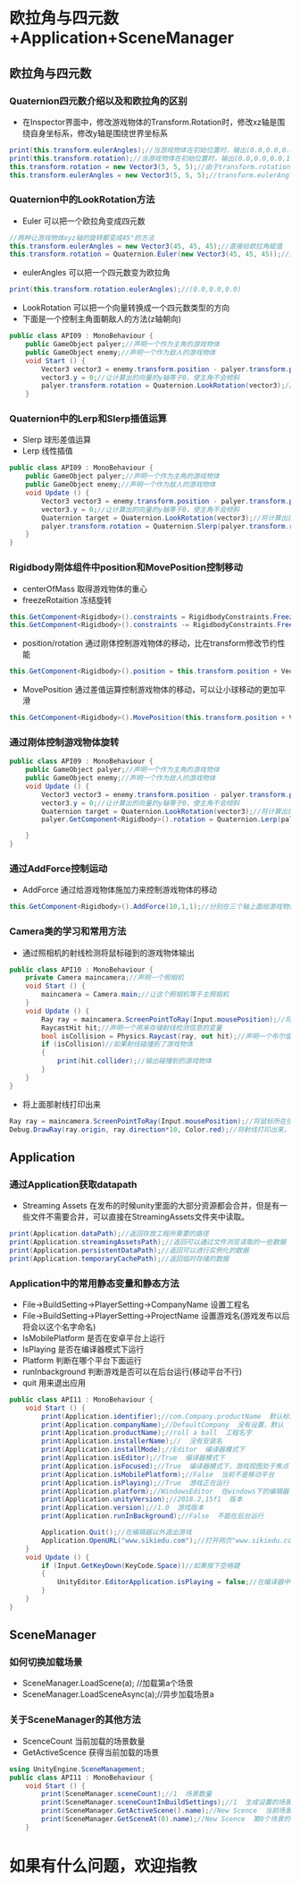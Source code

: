 # 欧拉角与四元数+Application+SceneManager
## 欧拉角与四元数
### Quaternion四元数介绍以及和欧拉角的区别
* 在Inspector界面中，修改游戏物体的Transform.Rotation时，修改xz轴是围绕自身坐标系，修改y轴是围绕世界坐标系

```C#
print(this.transform.eulerAngles);//当游戏物体在初始位置时，输出(0.0,0.0,0.0)
print(this.transform.rotation);//当游戏物体在初始位置时，输出(0.0,0.0,0.0,1.0)
this.transform.rotation = new Vector3(5, 5, 5);//由于transform.rotation是四元数，所以不能用三维变量赋值，所以会报错
this.transform.eulerAngles = new Vector3(5, 5, 5);//transform.eulerAngles反映了游戏物体的三维旋转量，所以可以用三维变量赋值
```
### Quaternion中的LookRotation方法
* Euler 可以把一个欧拉角变成四元数

```C#
//两种让游戏物体xyz轴的旋转都变成45°的方法 
this.transform.eulerAngles = new Vector3(45, 45, 45);//直接给欧拉角赋值
this.transform.rotation = Quaternion.Euler(new Vector3(45, 45, 45));//通过把三维变量转换为四元数，然后赋给游戏物体
```
* eulerAngles 可以把一个四元数变为欧拉角

```C#
print(this.transform.rotation.eulerAngles);//(0.0,0.0,0.0)
```
* LookRotation 可以把一个向量转换成一个四元数类型的方向
* 下面是一个控制主角面朝敌人的方法(z轴朝向)

```C#
public class API09 : MonoBehaviour {
    public GameObject palyer;//声明一个作为主角的游戏物体
    public GameObject enemy;//声明一个作为敌人的游戏物体
	void Start () {
        Vector3 vector3 = enemy.transform.position - palyer.transform.position;//计算出从主角到敌人的向量
        vector3.y = 0;//让计算出的向量的y轴等于0，使主角不会倾斜
        palyer.transform.rotation = Quaternion.LookRotation(vector3);//将计算出的向量转换成四元数形式的旋转方向并且赋给主角
    }
```
### Quaternion中的Lerp和Slerp插值运算
* Slerp 球形差值运算
* Lerp 线性插值

```c#
public class API09 : MonoBehaviour {
    public GameObject palyer;//声明一个作为主角的游戏物体
    public GameObject enemy;//声明一个作为敌人的游戏物体
	void Update () {
        Vector3 vector3 = enemy.transform.position - palyer.transform.position;//计算出从主角到敌人的向量
        vector3.y = 0;//让计算出的向量的y轴等于0，使主角不会倾斜
        Quaternion target = Quaternion.LookRotation(vector3);//将计算出的向量转换成四元数形式的旋转方向并且赋给主角
        palyer.transform.rotation = Quaternion.Slerp(palyer.transform.rotation, target, Time.deltaTime);//通过差值运算让主角缓慢朝向敌人
    }
}
```
### Rigidbody刚体组件中position和MovePosition控制移动
* centerOfMass 取得游戏物体的重心
* freezeRotaition 冻结旋转

```C#
this.GetComponent<Rigidbody>().constraints = RigidbodyConstraints.FreezeRotation;//将游戏物体的旋转锁定
this.GetComponent<Rigidbody>().constraints -= RigidbodyConstraints.FreezeRotation;//将游戏物体的旋转解除
```
* position/rotation 通过刚体控制游戏物体的移动，比在transform修改节约性能

```C#
this.GetComponent<Rigidbody>().position = this.transform.position + Vector3.forward * Time.deltaTime;//让小球向前做运动
```
* MovePosition 通过差值运算控制游戏物体的移动，可以让小球移动的更加平滑

```C#
this.GetComponent<Rigidbody>().MovePosition(this.transform.position + Vector3.forward * Time.deltaTime * 50);//让小球向前做运动
```
### 通过刚体控制游戏物体旋转

```C#
public class API09 : MonoBehaviour {
    public GameObject palyer;//声明一个作为主角的游戏物体
    public GameObject enemy;//声明一个作为敌人的游戏物体
	void Update () {
        Vector3 vector3 = enemy.transform.position - palyer.transform.position;//计算出从主角到敌人的向量
        vector3.y = 0;//让计算出的向量的y轴等于0，使主角不会倾斜
        Quaternion target = Quaternion.LookRotation(vector3);//将计算出的向量转换成四元数形式的旋转方向并且赋给主角
        palyer.GetComponent<Rigidbody>().rotation = Quaternion.Lerp(palyer.transform.rotation, target, Time.deltaTime);//通过差值运算让主角缓慢朝向敌人

    }
}
```
### 通过AddForce控制运动
* AddForce 通过给游戏物体施加力来控制游戏物体的移动

```C#
this.GetComponent<Rigidbody>().AddForce(10,1,1);//分别在三个轴上面给游戏物体施加力,因为有摩擦力，所以当力足够大时，游戏物体才会运动
```
### Camera类的学习和常用方法
* 通过照相机的射线检测将鼠标碰到的游戏物体输出

```C#
public class API10 : MonoBehaviour {
    private Camera maincamera;//声明一个照相机
	void Start () {
        maincamera = Camera.main;//让这个照相机等于主照相机
	}
	void Update () {
        Ray ray = maincamera.ScreenPointToRay(Input.mousePosition);//将鼠标所在位置的坐标转换成一条从摄像机的屏幕上面发出的射线
        RaycastHit hit;//声明一个用来存储射线检测信息的变量
        bool isCollision = Physics.Raycast(ray, out hit);//声明一个布尔值用来判断射线是否碰到游戏物体，并且通过hit返回碰撞信息
        if (isCollision)//如果射线碰撞到了游戏物体
        {
            print(hit.collider);//输出碰撞到的游戏物体
        }
	}
}
```
* 将上面那射线打印出来

```C#
Ray ray = maincamera.ScreenPointToRay(Input.mousePosition);//将鼠标所在位置的坐标转换成一条从摄像机发出的射线
Debug.DrawRay(ray.origin, ray.direction*10, Color.red);//将射线打印出来，ray.origin表示射线的起点，ray.direction表示射线的方向
```
## Application
### 通过Application获取datapath
* Streaming Assets 在发布的时候unity里面的大部分资源都会合并，但是有一些文件不需要合并，可以直接在StreamingAssets文件夹中读取。

```C#
print(Application.dataPath);//返回存放工程所需要的路径
print(Application.streamingAssetsPath);//返回可以通过文件浏览读取的一些数据
print(Application.persistentDataPath);//返回可以进行实例化的数据
print(Application.temporaryCachePath);//返回临时存储的数据
```
### Application中的常用静态变量和静态方法
* File→BuildSetting→PlayerSetting→CompanyName 设置工程名
* File→BuildSetting→PlayerSetting→ProjectName 设置游戏名(游戏发布以后将会以这个名字命名)
* IsMobilePlatform 是否在安卓平台上运行
* IsPlaying 是否在编译器模式下运行
* Platform 判断在哪个平台下面运行
* runInbackground 判断游戏是否可以在后台运行(移动平台不行)
* quit 用来退出应用

```C#
public class API11 : MonoBehaviour {
	void Start () {
        print(Application.identifier);//com.Company.productName  默认标识
        print(Application.companyName);//DefaultCompany  没有设置，默认
        print(Application.productName);//roll a ball  工程名字
        print(Application.installerName);//  没有安装名
        print(Application.installMode);//Editor  编译器模式下
        print(Application.isEditor);//True  编译器模式下
        print(Application.isFocused);//True  编译器模式下，游戏视图处于焦点
        print(Application.isMobilePlatform);//False  当前不是移动平台
        print(Application.isPlaying);//True  游戏正在运行
        print(Application.platform);//WindowsEditor  在windows下的编辑器
        print(Application.unityVersion);//2018.2,15f1  版本
        print(Application.version);//1.0  游戏版本
        print(Application.runInBackground);//False  不能在后台运行

        Application.Quit();//在编辑器以外退出游戏
        Application.OpenURL("www.sikiedu.com");//打开网页"www.sikiedu.com"
    }
	void Update () {
        if (Input.GetKeyDown(KeyCode.Space))//如果按下空格键
        {
            UnityEditor.EditorApplication.isPlaying = false;//在编译器中退出游戏
        }
	}
}
```
## SceneManager
### 如何切换加载场景
* SceneManager.LoadScene(a); //加载第a个场景
* SceneManager.LoadSceneAsync(a);//异步加载场景a
### 关于SceneManager的其他方法
* ScenceCount 当前加载的场景数量
* GetActiveScence 获得当前加载的场景

```C#
using UnityEngine.SceneManagement;
public class API11 : MonoBehaviour {
	void Start () {
        print(SceneManager.sceneCount);//1  场景数量
        print(SceneManager.sceneCountInBuildSettings);//1  生成设置的场景数
        print(SceneManager.GetActiveScene().name);//New Scence  当前场景名字
        print(SceneManager.GetSceneAt(0).name);//New Scence  第0个场景的名字
    }
```
# 如果有什么问题，欢迎指教
